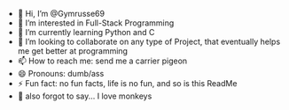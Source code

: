 - 👋 Hi, I’m @Gymrusse69
- 👀 I’m interested in Full-Stack Programming 
- 🌱 I’m currently learning Python and C
- 💞️ I’m looking to collaborate on any type of Project, that eventually helps me get better at programming
- 📫 How to reach me: send me a carrier pigeon
- 😄 Pronouns: dumb/ass
- ⚡ Fun fact: no fun facts, life is no fun, and so is this ReadMe
- 🐒 also forgot to say... I love monkeys
